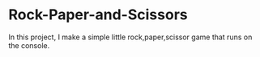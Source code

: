 # Rock-Paper-and-Scissors

In this project, I make a simple little rock,paper,scissor game that runs on the console. 
